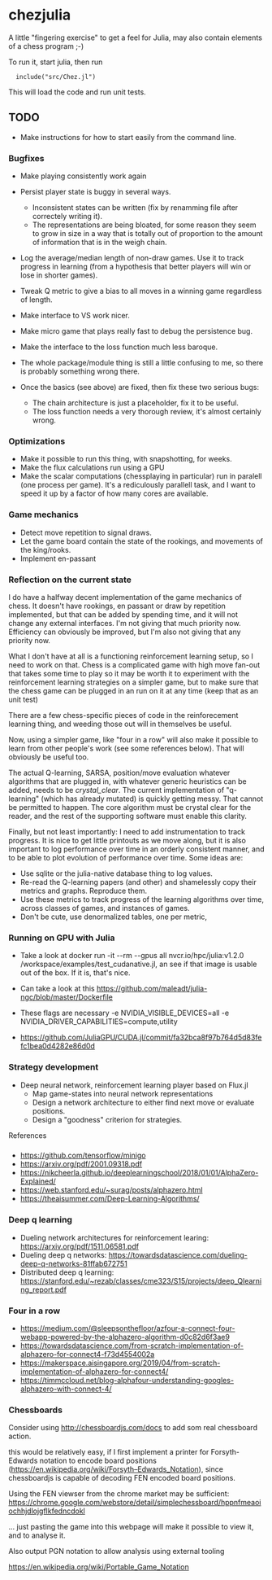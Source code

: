 # chezjulia


A little "fingering exercise" to get a feel for Julia, may also contain
elements of a chess program ;-)

To run it, start julia, then run

      include("src/Chez.jl")


This will load the code and run unit tests. 


## TODO


* Make instructions for how to start easily from the command line.

### Bugfixes

* Make playing consistently work again


* Persist player state is buggy in several ways.
  * Inconsistent states can be written (fix by renamming
    file after correctely writing it).
  * The representations are being bloated, for some reason they seem to
    grow in size in a way that is totally out of proportion to
    the amount of information that is in the weigh chain.

* Log the average/median  length of non-draw games.  Use it to
  track progress in learning (from a hypothesis that better players
  will win or lose in shorter games).

* Tweak Q metric to give a bias to all moves in a winning game
  regardless of length.

* Make interface to VS work nicer.

* Make micro game that plays really fast to debug the
  persistence bug.

* Make the interface to the loss function much less baroque.

* The whole package/module thing is still a little confusing to me,
  so there is probably something wrong there.

* Once the basics (see above) are fixed, then fix these two
  serious bugs:

  * The chain architecture is just a placeholder, fix it to be useful.
  * The loss function needs a very thorough review, it's almost certainly
    wrong.
    

### Optimizations

* Make it possible to run this thing, with snapshotting, for weeks.
* Make the flux calculations run using a GPU
* Make the scalar computations (chessplaying in particular) run in
  paralell (one process per game). It's a rediculously parallell
  task, and I want to speed it up by a factor of how many cores are
  available.

### Game mechanics

* Detect move repetition to signal draws.
* Let the game board contain the state of the rookings, and movements of the king/rooks.
* Implement en-passant
 

### Reflection on the current state


I do have a halfway decent implementation of the game mechanics of
chess. It doesn't have rookings, en passant or draw by repetition
implemented, but that can be added by spending time, and it will not
change any external interfaces.  I'm not giving that much priority
now.  Efficiency can obviously be improved, but I'm also not giving
that any priority now.

What I don't have at all is a functioning reinforcement learning
setup, so I need to work on that.  Chess is a complicated game with
high move fan-out that takes some time to play so it may be worth it
to experiment with the reinforcement learning strategies on a simpler
game, but to make sure that the chess game can be plugged in an run on
it at any time (keep that as an unit test)

There are a few chess-specific pieces of code in the reinforecement
learning thing, and weeding those out will in themselves be useful.

Now, using a simpler game, like "four in a row" will also make it
possible to learn from other people's work (see some references
below).  That will obviously be useful too.


The actual Q-learning, SARSA, position/move evaluation whatever
algorithms that are plugged in, with whatever generic heuristics
can be added, needs to be _crystal_clear_.   The current
implementation of "q-learning" (which has already mutated)
is quickly getting messy.  That cannot be permitted to happen.
The core algorithm must be crystal clear for the reader, and the
rest of the supporting software must enable this clarity.

Finally, but not least importantly: I need to add instrumentation to
track progress.  It is nice to get little printouts as we move along,
but it is also important to log performance over time in an orderly
consistent manner, and to be able to plot evolution of performance
over time.   Some ideas are:

 * Use sqlite or the julia-native database thing to log values.
 * Re-read the Q-learning papers (and other) and shamelessly copy
   their metrics and graphs.  Reproduce them.
 * Use these metrics to track progress of the learning algorithms
   over time, across classes of games, and instances of games.
 * Don't be cute, use denormalized tables, one per metric,


### Running on GPU with Julia

* Take a look at  docker run -it --rm --gpus all nvcr.io/hpc/julia:v1.2.0 /workspace/examples/test_cudanative.jl, an see
  if that image is usable out of the box.  If it is, that's nice.

* Can take a look at this https://github.com/maleadt/julia-ngc/blob/master/Dockerfile

* These flags are necessary -e NVIDIA_VISIBLE_DEVICES=all -e NVIDIA_DRIVER_CAPABILITIES=compute,utility

* https://github.com/JuliaGPU/CUDA.jl/commit/fa32bca8f97b764d5d83fefc1bea0d4282e86d0d


### Strategy development

* Deep neural network, reinforcement learning player based on Flux.jl
   - Map game-states into neural network representations
   - Design a network architecture to either find next move or evaluate positions.
   - Design a "goodness" criterion for strategies.


References
### 
* https://github.com/tensorflow/minigo
* https://arxiv.org/pdf/2001.09318.pdf
* https://nikcheerla.github.io/deeplearningschool/2018/01/01/AlphaZero-Explained/
* https://web.stanford.edu/~surag/posts/alphazero.html
* https://theaisummer.com/Deep-Learning-Algorithms/


### Deep q learning

* Dueling network architectures for reinforcement learing: https://arxiv.org/pdf/1511.06581.pdf
* Dueling deep q networks: https://towardsdatascience.com/dueling-deep-q-networks-81ffab672751
* Distributed deep q learning: https://stanford.edu/~rezab/classes/cme323/S15/projects/deep_Qlearning_report.pdf


### Four in a row

* https://medium.com/@sleepsonthefloor/azfour-a-connect-four-webapp-powered-by-the-alphazero-algorithm-d0c82d6f3ae9
* https://towardsdatascience.com/from-scratch-implementation-of-alphazero-for-connect4-f73d4554002a
* https://makerspace.aisingapore.org/2019/04/from-scratch-implementation-of-alphazero-for-connect4/
* https://timmccloud.net/blog-alphafour-understanding-googles-alphazero-with-connect-4/


### Chessboards


Consider using http://chessboardjs.com/docs to add som real chessboard action.

this would be relatively easy, if I first implement a printer for
Forsyth-Edwards notation to encode board positions
(https://en.wikipedia.org/wiki/Forsyth–Edwards_Notation), since
chessboardjs is capable of decoding FEN encoded board positions.


Using the FEN viewser  from the chrome market may be sufficient: https://chrome.google.com/webstore/detail/simplechessboard/hppnfmeaoiochhjdlojgflkfedncdokl

... just pasting the game into this webpage will make it possible to view it, and to analyse it.

Also output PGN notation to allow analysis using external tooling

https://en.wikipedia.org/wiki/Portable_Game_Notation